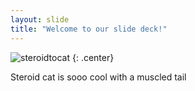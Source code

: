 ```yaml
---
layout: slide
title: "Welcome to our slide deck!"
---
```


![steroidtocat](https://octodex.github.com/images/steroidtocat.png)
{: .center}


Steroid cat is sooo cool with a muscled tail

